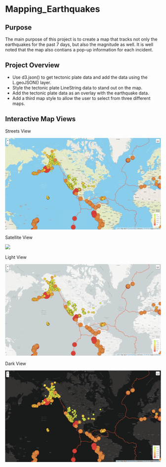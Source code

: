 # Mapping_Earthquakes

## Purpose

The main purpose of this project is to create a map that tracks not only the earthquakes for the past 7 days, but also the magnitude as well. It is well noted that the map also contians a pop-up information for each incident.

## Project Overview
- Use d3.json() to get tectonic plate data and add the data using the L.geoJSON() layer.
- Style the tectonic plate LineString data to stand out on the map.
- Add the tectonic plate data as an overlay with the earthquake data.
- Add a third map style to allow the user to select from three different maps.

## Interactive Map Views

Streets View

![](Images/streets_view.png)

Satellite View

![](Images/satellite_view.png)

Light View

![](Images/light_view.png)

Dark View

![](Images/dark_view.png)

